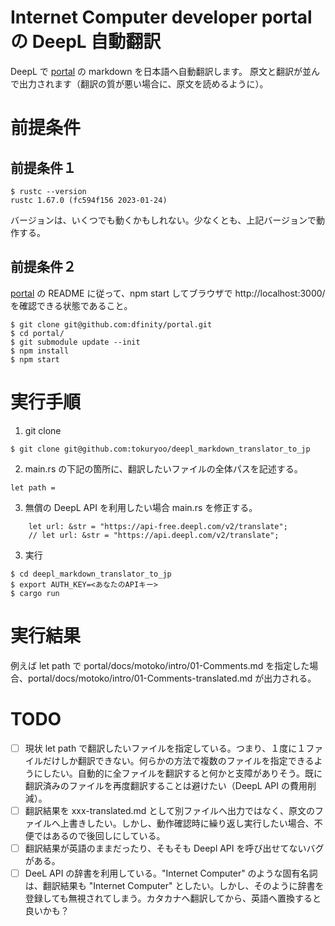 # Internet Computer developer portal の DeepL 自動翻訳
DeepL で [portal](https://github.com/dfinity/portal) の markdown を日本語へ自動翻訳します。
原文と翻訳が並んで出力されます（翻訳の質が悪い場合に、原文を読めるように）。

# 前提条件
## 前提条件１
```
$ rustc --version
rustc 1.67.0 (fc594f156 2023-01-24)
```
バージョンは、いくつでも動くかもしれない。少なくとも、上記バージョンで動作する。

## 前提条件２
[portal](https://github.com/dfinity/portal) の README に従って、npm start してブラウザで http://localhost:3000/ を確認できる状態であること。
```
$ git clone git@github.com:dfinity/portal.git
$ cd portal/
$ git submodule update --init
$ npm install
$ npm start
```

# 実行手順
1. git clone
```
$ git clone git@github.com:tokuryoo/deepl_markdown_translator_to_jp
```

2. main.rs の下記の箇所に、翻訳したいファイルの全体パスを記述する。
```
let path = 
```

3. 無償の DeepL API を利用したい場合
main.rs を修正する。
```
    let url: &str = "https://api-free.deepl.com/v2/translate";
    // let url: &str = "https://api.deepl.com/v2/translate";
```

3. 実行
```
$ cd deepl_markdown_translator_to_jp
$ export AUTH_KEY=<あなたのAPIキー>
$ cargo run
```

# 実行結果
例えば let path で portal/docs/motoko/intro/01-Comments.md を指定した場合、portal/docs/motoko/intro/01-Comments-translated.md が出力される。

# TODO
- [ ] 現状 let path で翻訳したいファイルを指定している。つまり、１度に１ファイルだけしか翻訳できない。何らかの方法で複数のファイルを指定できるようにしたい。自動的に全ファイルを翻訳すると何かと支障がありそう。既に翻訳済みのファイルを再度翻訳することは避けたい（DeepL API の費用削減）。
- [ ] 翻訳結果を xxx-translated.md として別ファイルへ出力ではなく、原文のファイルへ上書きしたい。しかし、動作確認時に繰り返し実行したい場合、不便ではあるので後回しにしている。
- [ ] 翻訳結果が英語のままだったり、そもそも Deepl API を呼び出せてないバグがある。
- [ ] DeeL API の辞書を利用している。"Internet Computer" のような固有名詞は、翻訳結果も "Internet Computer" としたい。しかし、そのように辞書を登録しても無視されてしまう。カタカナへ翻訳してから、英語へ置換すると良いかも？